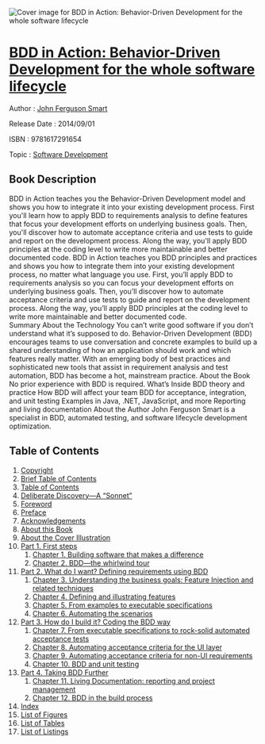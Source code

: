 ![Cover image for BDD in Action: Behavior-Driven Development for the whole software lifecycle](https://imgdetail.ebookreading.net/cover/cover/software_development/EB9781617291654.jpg)

[BDD in Action: Behavior-Driven Development for the whole software lifecycle](https://ebookreading.net/view/book/BDD+in+Action%3A+Behavior-Driven+Development+for+the+whole+software+lifecycle-EB9781617291654_1.html "BDD in Action: Behavior-Driven Development for the whole software lifecycle")
====================================================================================================================

Author : [John Ferguson Smart](https://ebookreading.net/search/author/John+Ferguson+Smart)

Release Date : 2014/09/01

ISBN : 9781617291654

Topic : [Software Development](https://ebookreading.net/search/category/software-development)

Book Description
-----------------

BDD in Action teaches you the Behavior-Driven Development model and shows you how to integrate it into your existing development process. First you'll learn how to apply BDD to requirements analysis to define features that focus your development efforts on underlying business goals. Then, you'll discover how to automate acceptance criteria and use tests to guide and report on the development process. Along the way, you'll apply BDD principles at the coding level to write more maintainable and better documented code.    BDD in Action teaches you BDD principles and practices and shows you how to integrate them into your existing development process, no matter what language you use. First, you’ll apply BDD to requirements analysis so you can focus your development efforts on underlying business goals. Then, you’ll discover how to automate acceptance criteria and use tests to guide and report on the development process. Along the way, you’ll apply BDD principles at the coding level to write more maintainable and better documented code.      
Summary
About the Technology
You can’t write good software if you don’t understand what it’s supposed to do. Behavior-Driven Development (BDD) encourages teams to use conversation and concrete examples to build up a shared understanding of how an application should work and which features really matter. With an emerging body of best practices and sophisticated new tools that assist in requirement analysis and test automation, BDD has become a hot, mainstream practice.
About the Book
No prior experience with BDD is required.
What’s Inside
BDD theory and practice
How BDD will affect your team
BDD for acceptance, integration, and unit testing
Examples in Java, .NET, JavaScript, and more
Reporting and living documentation
About the Author
John Ferguson Smart is a specialist in BDD, automated testing, and software lifecycle development optimization.
              
Table of Contents
-----------------

1. [Copyright](https://ebookreading.net/view/book/BDD+in+Action%3A+Behavior-Driven+Development+for+the+whole+software+lifecycle-EB9781617291654_3.html)
1. [Brief Table of Contents](https://ebookreading.net/view/book/BDD+in+Action%3A+Behavior-Driven+Development+for+the+whole+software+lifecycle-EB9781617291654_4.html)
1. [Table of Contents](https://ebookreading.net/view/book/BDD+in+Action%3A+Behavior-Driven+Development+for+the+whole+software+lifecycle-EB9781617291654_5.html)
1. [Deliberate Discovery—A “Sonnet”](https://ebookreading.net/view/book/BDD+in+Action%3A+Behavior-Driven+Development+for+the+whole+software+lifecycle-EB9781617291654_6.html)
1. [Foreword](https://ebookreading.net/view/book/BDD+in+Action%3A+Behavior-Driven+Development+for+the+whole+software+lifecycle-EB9781617291654_7.html)
1. [Preface](https://ebookreading.net/view/book/BDD+in+Action%3A+Behavior-Driven+Development+for+the+whole+software+lifecycle-EB9781617291654_8.html)
1. [Acknowledgements](https://ebookreading.net/view/book/BDD+in+Action%3A+Behavior-Driven+Development+for+the+whole+software+lifecycle-EB9781617291654_9.html)
1. [About this Book](https://ebookreading.net/view/book/BDD+in+Action%3A+Behavior-Driven+Development+for+the+whole+software+lifecycle-EB9781617291654_10.html)
1. [About the Cover Illustration](https://ebookreading.net/view/book/BDD+in+Action%3A+Behavior-Driven+Development+for+the+whole+software+lifecycle-EB9781617291654_11.html)
1. [Part 1. First steps](https://ebookreading.net/view/book/BDD+in+Action%3A+Behavior-Driven+Development+for+the+whole+software+lifecycle-EB9781617291654_12.html)
    1. [Chapter 1. Building software that makes a difference](https://ebookreading.net/view/book/BDD+in+Action%3A+Behavior-Driven+Development+for+the+whole+software+lifecycle-EB9781617291654_13.html)
    1. [Chapter 2. BDD—the whirlwind tour](https://ebookreading.net/view/book/BDD+in+Action%3A+Behavior-Driven+Development+for+the+whole+software+lifecycle-EB9781617291654_14.html)
1. [Part 2. What do I want? Defining requirements using BDD](https://ebookreading.net/view/book/BDD+in+Action%3A+Behavior-Driven+Development+for+the+whole+software+lifecycle-EB9781617291654_15.html)
    1. [Chapter 3. Understanding the business goals: Feature Injection and related techniques](https://ebookreading.net/view/book/BDD+in+Action%3A+Behavior-Driven+Development+for+the+whole+software+lifecycle-EB9781617291654_16.html)
    1. [Chapter 4. Defining and illustrating features](https://ebookreading.net/view/book/BDD+in+Action%3A+Behavior-Driven+Development+for+the+whole+software+lifecycle-EB9781617291654_17.html)
    1. [Chapter 5. From examples to executable specifications](https://ebookreading.net/view/book/BDD+in+Action%3A+Behavior-Driven+Development+for+the+whole+software+lifecycle-EB9781617291654_18.html)
    1. [Chapter 6. Automating the scenarios](https://ebookreading.net/view/book/BDD+in+Action%3A+Behavior-Driven+Development+for+the+whole+software+lifecycle-EB9781617291654_19.html)
1. [Part 3. How do I build it? Coding the BDD way](https://ebookreading.net/view/book/BDD+in+Action%3A+Behavior-Driven+Development+for+the+whole+software+lifecycle-EB9781617291654_20.html)
    1. [Chapter 7. From executable specifications to rock-solid automated acceptance tests](https://ebookreading.net/view/book/BDD+in+Action%3A+Behavior-Driven+Development+for+the+whole+software+lifecycle-EB9781617291654_21.html)
    1. [Chapter 8. Automating acceptance criteria for the UI layer](https://ebookreading.net/view/book/BDD+in+Action%3A+Behavior-Driven+Development+for+the+whole+software+lifecycle-EB9781617291654_22.html)
    1. [Chapter 9. Automating acceptance criteria for non-UI requirements](https://ebookreading.net/view/book/BDD+in+Action%3A+Behavior-Driven+Development+for+the+whole+software+lifecycle-EB9781617291654_23.html)
    1. [Chapter 10. BDD and unit testing](https://ebookreading.net/view/book/BDD+in+Action%3A+Behavior-Driven+Development+for+the+whole+software+lifecycle-EB9781617291654_24.html)
1. [Part 4. Taking BDD Further](https://ebookreading.net/view/book/BDD+in+Action%3A+Behavior-Driven+Development+for+the+whole+software+lifecycle-EB9781617291654_25.html)
    1. [Chapter 11. Living Documentation: reporting and project management](https://ebookreading.net/view/book/BDD+in+Action%3A+Behavior-Driven+Development+for+the+whole+software+lifecycle-EB9781617291654_26.html)
    1. [Chapter 12. BDD in the build process](https://ebookreading.net/view/book/BDD+in+Action%3A+Behavior-Driven+Development+for+the+whole+software+lifecycle-EB9781617291654_27.html)
1. [Index](https://ebookreading.net/view/book/BDD+in+Action%3A+Behavior-Driven+Development+for+the+whole+software+lifecycle-EB9781617291654_28.html)
1. [List of Figures](https://ebookreading.net/view/book/BDD+in+Action%3A+Behavior-Driven+Development+for+the+whole+software+lifecycle-EB9781617291654_29.html)
1. [List of Tables](https://ebookreading.net/view/book/BDD+in+Action%3A+Behavior-Driven+Development+for+the+whole+software+lifecycle-EB9781617291654_30.html)
1. [List of Listings](https://ebookreading.net/view/book/BDD+in+Action%3A+Behavior-Driven+Development+for+the+whole+software+lifecycle-EB9781617291654_31.html)
